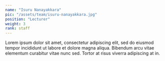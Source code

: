 ```yaml
---
name: "Isuru Nanayakkara"
pic: "/assets/team/isuru-nanayakkara.jpg"
position: "Lecturer"
weight: 3
rank: staff
---
```


Lorem ipsum dolor sit amet, consectetur adipiscing elit, sed do eiusmod tempor incididunt ut labore et dolore magna aliqua. Bibendum arcu vitae elementum curabitur vitae nunc sed. Tortor at risus viverra adipiscing at in.
